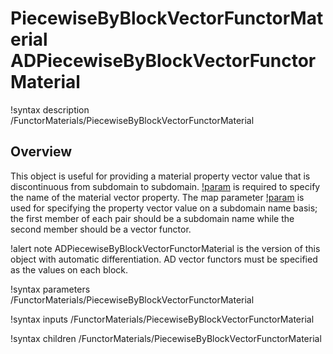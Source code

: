 # PiecewiseByBlockVectorFunctorMaterial ADPiecewiseByBlockVectorFunctorMaterial

!syntax description /FunctorMaterials/PiecewiseByBlockVectorFunctorMaterial

## Overview

This object is useful for providing a material property vector value that is discontinuous from
subdomain to subdomain. [!param](/FunctorMaterials/PiecewiseByBlockVectorFunctorMaterial/prop_name) is
required to specify the name of the material vector property. The map parameter
[!param](/FunctorMaterials/PiecewiseByBlockVectorFunctorMaterial/subdomain_to_prop_value)
is used for specifying the property vector value on a subdomain name basis; the first member of each pair should
be a subdomain name while the second member should be a vector functor.

!alert note
ADPiecewiseByBlockVectorFunctorMaterial is the version of this object with automatic differentiation.
AD vector functors must be specified as the values on each block.

!syntax parameters /FunctorMaterials/PiecewiseByBlockVectorFunctorMaterial

!syntax inputs /FunctorMaterials/PiecewiseByBlockVectorFunctorMaterial

!syntax children /FunctorMaterials/PiecewiseByBlockVectorFunctorMaterial
